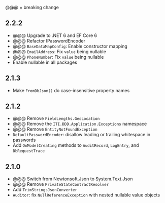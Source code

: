@@@ = breaking change

## 2.2.2

- @@@ Upgrade to .NET 6 and EF Core 6
- @@@ Refactor IPasswordEncoder
- @@@ `BaseDataMapConfig`: Enable constructor mapping
- @@@ `EmailAddress`: Fix `value` being nullable
- @@@ `PhoneNumber`: Fix `value` being nullable
- Enable nullable in all packages

## 2.1.3

- Make `FromDbJson()` do case-insensitive property names

## 2.1.2

- @@@ Remove `FieldLengths.GeoLocation`
- @@@ Remove the `ITI.DDD.Application.Exceptions` namespace
- @@@ Remove `EntityNotFoundException`
- `DefaultPasswordEncoder`: disallow leading or trailing whitespace in passwords
- Add `OnModelCreating` methods to `AuditRecord`, `LogEntry`, and `DbRequestTrace`

## 2.1.0

- @@@ Switch from Newtonsoft.Json to System.Text.Json
- @@@ Remove `PrivateStateContractResolver`
- Add `TrimStringsJsonConverter`
- `Auditor`: fix `NullReferenceException` with nested nullable value objects